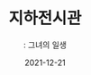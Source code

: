 ---
title: 지하전시관
subtitle: ": 그녀의 일생"
date: 2021-12-21
summary: 전쟁터와 위안소를 배경으로 할머니들의 고통스런 삶이 녹아있는 지하 전시관에 들어선다. 그 곳에서는 티켓으로 인연을 맺은 할머니를 영상으로 만난다. 어둡고 좁은 공간을 통해 피해자들이 겪어야 했던 세상과의 단절, 역사의 무게감을 느낀다.
weight: 4
image: https://wwm3.s3.ap-northeast-2.amazonaws.com/exhibition/(1)b1층/지하전시관/LHS_0114.jpg
layout: view01
resources:
- partial_layout: full-1
  components: 
    - name:
      params:
        icon: photo
      src: https://wwm3.s3.ap-northeast-2.amazonaws.com/exhibition/(1)b1층/지하전시관/LHS_0114.jpg
      description:
      target: /items/1b1층/지하전시관/lhs_0086/
- partial_layout: diagonal-2
  components: 
  - name:
    params:
      icon: photo
    src: /exhibition/ex-01/section-04/s4-03.png
    description: 
    target:
  - name:
    params:
      icon: photo
    src:  /exhibition/ex-01/section-04/s4-02.png
    description:
    target:    
- partial_layout: diagonal-2
  components: 
  - name:
    params:
      icon: photo
    src: https://wwm3.s3.ap-northeast-2.amazonaws.com/exhibition/(1)b1층/지하전시관/LHS_0076.jpg
    description: 
    target: /items/1b1층/지하전시관/lhs_0076/
  - name:
    params:
      icon: photo
    src: https://wwm3.s3.ap-northeast-2.amazonaws.com/exhibition/(1)b1층/지하전시관/LHS_0081.jpg
    description:
    target: /items/1b1층/지하전시관/lhs_0081/
- partial_layout: full-1
  components: 
    - name: 지하 전시관의 지하공간은 일본군'위안부'여성들이 걸어온 삶을 오롯이 들여다볼 수 있는 공간이다. 전쟁의 한가운데를 헤쳐 온 피해자들의 궤적을 통해 그 아픔을 상상하고 공감하며 소통하게 된다. 그러나 진입할 수 없는 제한되고 밀폐된 공간은 그녀들이 겪은 역사의 무게를 이해하는 것이 얼마나 힘든 일인가 하는 안타까움을 경험하게 한다. 
      params:
        icon: photo
      src: /exhibition/ex-01/section-04/s4-04.png
      description: 
      target:     
---